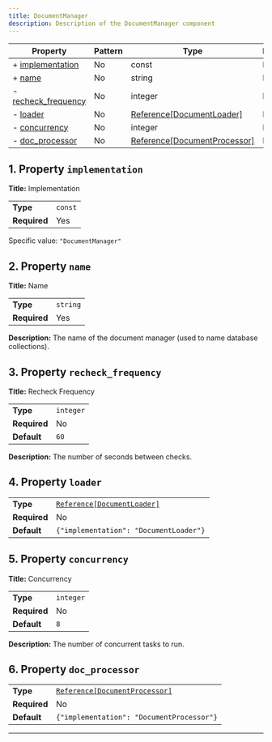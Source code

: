 ```yaml
---
title: DocumentManager
description: Description of the DocumentManager component
---
```


| Property                                   | Pattern | Type                         | Deprecated | Definition | Title/Description |
| ------------------------------------------ | ------- | ---------------------------- | ---------- | ---------- | ----------------- |
| + [implementation](#implementation )       | No      | const                        | No         | -          | Implementation    |
| + [name](#name )                           | No      | string                       | No         | -          | Name              |
| - [recheck_frequency](#recheck_frequency ) | No      | integer                      | No         | -          | Recheck Frequency |
| - [loader](#loader )                       | No      | [Reference[DocumentLoader]](/docs/components/documentloader/overview)    | No         | -          | -                 |
| - [concurrency](#concurrency )             | No      | integer                      | No         | -          | Concurrency       |
| - [doc_processor](#doc_processor )         | No      | [Reference[DocumentProcessor]](/docs/components/documentprocessor/overview) | No         | -          | -                 |

## <a name="implementation"></a>1. Property `implementation`

**Title:** Implementation

|              |         |
| ------------ | ------- |
| **Type**     | `const` |
| **Required** | Yes     |

Specific value: `"DocumentManager"`

## <a name="name"></a>2. Property `name`

**Title:** Name

|              |          |
| ------------ | -------- |
| **Type**     | `string` |
| **Required** | Yes      |

**Description:** The name of the document manager (used to name database collections).

## <a name="recheck_frequency"></a>3. Property `recheck_frequency`

**Title:** Recheck Frequency

|              |           |
| ------------ | --------- |
| **Type**     | `integer` |
| **Required** | No        |
| **Default**  | `60`      |

**Description:** The number of seconds between checks.

## <a name="loader"></a>4. Property `loader`

|              |                                        |
| ------------ | -------------------------------------- |
| **Type**     | [`Reference[DocumentLoader]`](/docs/components/documentloader/overview)            |
| **Required** | No                                     |
| **Default**  | `{"implementation": "DocumentLoader"}` |

## <a name="concurrency"></a>5. Property `concurrency`

**Title:** Concurrency

|              |           |
| ------------ | --------- |
| **Type**     | `integer` |
| **Required** | No        |
| **Default**  | `8`       |

**Description:** The number of concurrent tasks to run.

## <a name="doc_processor"></a>6. Property `doc_processor`

|              |                                           |
| ------------ | ----------------------------------------- |
| **Type**     | [`Reference[DocumentProcessor]`](/docs/components/documentprocessor/overview)            |
| **Required** | No                                        |
| **Default**  | `{"implementation": "DocumentProcessor"}` |

----------------------------------------------------------------------------------------------------------------------------
